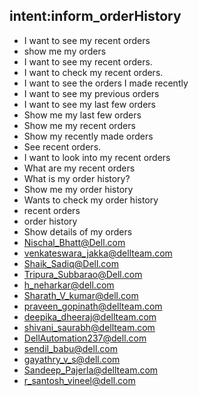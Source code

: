 ## intent:inform_orderHistory
- I want to see my recent orders
- show me my orders
- I want to see my recent orders.
- I want to check my recent orders.
- I want to see the orders I made recently
- I want to see my previous orders
- I want to see my last few orders
- Show me my last few orders
- Show me my recent orders
- Show my recently made orders
- See recent orders.
- I want to look into my recent orders
- What are my recent orders
- What is my order history?
- Show me my order history
- Wants to check my order history
- recent orders
- order history
- Show details of my orders
- [Nischal_Bhatt@Dell.com](email)
- [venkateswara_jakka@dellteam.com](email)
- [Shaik_Sadiq@Dell.com](email)
- [Tripura_Subbarao@Dell.com](email)
- [h_neharkar@dell.com](email)
- [Sharath_V_kumar@dell.com](email)
- [praveen_gopinath@dellteam.com](email)
- [deepika_dheeraj@dellteam.com](email)
- [shivani_saurabh@dellteam.com](email)
- [DellAutomation237@dell.com](email)
- [sendil_babu@dell.com](email)
- [gayathry_v_s@dell.com](email)
- [Sandeep_Pajerla@dellteam.com](email)
- [r_santosh_vineel@dell.com](email)